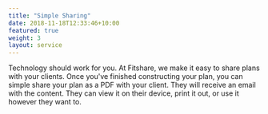 ```yaml
---
title: "Simple Sharing"
date: 2018-11-18T12:33:46+10:00
featured: true
weight: 3
layout: service
---
```


Technology should work for you. At Fitshare, we make it easy to share plans with your clients. Once you've
finished constructing your plan, you can simple share your plan as a PDF with your client. They will receive
an email with the content. They can view it on their device, print it out, or use it however they want to.
